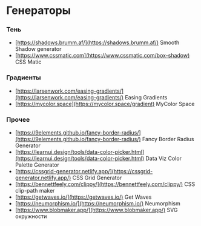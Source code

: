 # Генераторы

### Тень
- [https://shadows.brumm.af/](https://shadows.brumm.af/) Smooth Shadow generator
- [https://www.cssmatic.com](https://www.cssmatic.com/box-shadow) CSS Matic

### Градиенты
- [https://larsenwork.com/easing-gradients/](https://larsenwork.com/easing-gradients/) Easing Gradients
- [https://mycolor.space](https://mycolor.space/gradient) MyColor Space

### Прочее
- [https://9elements.github.io/fancy-border-radius/](https://9elements.github.io/fancy-border-radius/) Fancy Border Radius Generator
- [https://learnui.design/tools/data-color-picker.html](https://learnui.design/tools/data-color-picker.html) Data Viz Color Palette Generator
- [https://cssgrid-generator.netlify.app/](https://cssgrid-generator.netlify.app/) CSS Grid Generator
- [https://bennettfeely.com/clippy/](https://bennettfeely.com/clippy/) CSS clip-path maker
- [https://getwaves.io/](https://getwaves.io/) Get Waves
- [https://neumorphism.io/](https://neumorphism.io/) Neumorphism
- [https://www.blobmaker.app/](https://www.blobmaker.app/) SVG окружности
